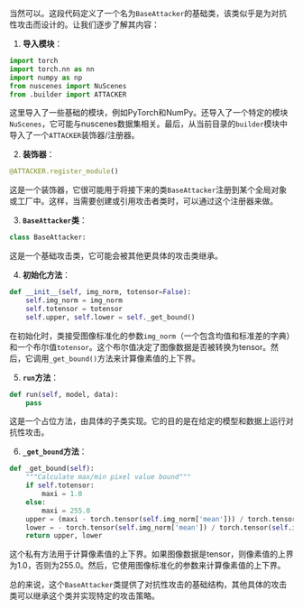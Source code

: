 当然可以。这段代码定义了一个名为`BaseAttacker`的基础类，该类似乎是为对抗性攻击而设计的。让我们逐步了解其内容：

1. **导入模块**：
```python
import torch
import torch.nn as nn
import numpy as np
from nuscenes import NuScenes
from .builder import ATTACKER
```
这里导入了一些基础的模块，例如PyTorch和NumPy。还导入了一个特定的模块`NuScenes`，它可能与nuscenes数据集相关。最后，从当前目录的`builder`模块中导入了一个`ATTACKER`装饰器/注册器。

2. **装饰器**：
```python
@ATTACKER.register_module()
```
这是一个装饰器，它很可能用于将接下来的类`BaseAttacker`注册到某个全局对象或工厂中。这样，当需要创建或引用攻击者类时，可以通过这个注册器来做。

3. **`BaseAttacker`类**：
```python
class BaseAttacker:
```
这是一个基础攻击类，它可能会被其他更具体的攻击类继承。

4. **初始化方法**：
```python
def __init__(self, img_norm, totensor=False):
    self.img_norm = img_norm
    self.totensor = totensor
    self.upper, self.lower = self._get_bound()
```
在初始化时，类接受图像标准化的参数`img_norm`（一个包含均值和标准差的字典）和一个布尔值`totensor`。这个布尔值决定了图像数据是否被转换为tensor。然后，它调用`_get_bound()`方法来计算像素值的上下界。

5. **`run`方法**：
```python
def run(self, model, data):
    pass
```
这是一个占位方法，由具体的子类实现。它的目的是在给定的模型和数据上运行对抗性攻击。

6. **`_get_bound`方法**：
```python
def _get_bound(self):
    """Calculate max/min pixel value bound"""
    if self.totensor:
        maxi = 1.0
    else:
        maxi = 255.0
    upper = (maxi - torch.tensor(self.img_norm['mean'])) / torch.tensor(self.img_norm['std'])
    lower = - torch.tensor(self.img_norm['mean']) / torch.tensor(self.img_norm['std'])
    return upper, lower
```
这个私有方法用于计算像素值的上下界。如果图像数据是tensor，则像素值的上界为1.0，否则为255.0。然后，它使用图像标准化的参数来计算像素值的上下界。

总的来说，这个`BaseAttacker`类提供了对抗性攻击的基础结构，其他具体的攻击类可以继承这个类并实现特定的攻击策略。